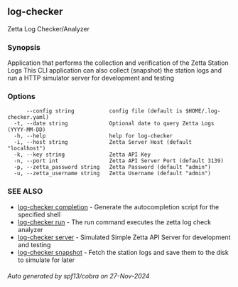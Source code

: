 ## log-checker

Zetta Log Checker/Analyzer

### Synopsis

Application that performs the collection and verification of the Zetta Station Logs
This CLI application can also collect (snapshot) the station logs and run a HTTP simulator server for development and testing

### Options

```
      --config string           config file (default is $HOME/.log-checker.yaml)
  -t, --date string             Optional date to query Zetta Logs (YYYY-MM-DD)
  -h, --help                    help for log-checker
  -i, --host string             Zetta Server Host (default "localhost")
  -k, --key string              Zetta API Key
  -n, --port int                Zetta API Server Port (default 3139)
  -p, --zetta_password string   Zetta Password (default "admin")
  -u, --zetta_username string   Zetta Username (default "admin")
```

### SEE ALSO

-   [log-checker completion](docs/log-checker_completion.md) - Generate the autocompletion script for the specified shell
-   [log-checker run](docs/log-checker_run.md) - The run command executes the zetta log check analyzer
-   [log-checker server](docs/log-checker_server.md) - Simulated Simple Zetta API Server for development and testing
-   [log-checker snapshot](docs/log-checker_snapshot.md) - Fetch the station logs and save them to the disk to simulate for later

###### Auto generated by spf13/cobra on 27-Nov-2024
